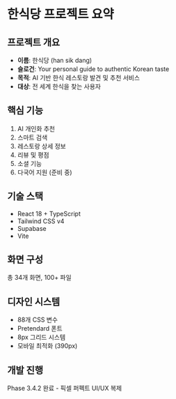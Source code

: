 # 한식당 프로젝트 요약

## 프로젝트 개요
- **이름**: 한식당 (han sik dang)
- **슬로건**: Your personal guide to authentic Korean taste
- **목적**: AI 기반 한식 레스토랑 발견 및 추천 서비스
- **대상**: 전 세계 한식을 찾는 사용자

## 핵심 기능
1. AI 개인화 추천
2. 스마트 검색
3. 레스토랑 상세 정보
4. 리뷰 및 평점
5. 소셜 기능
6. 다국어 지원 (준비 중)

## 기술 스택
- React 18 + TypeScript
- Tailwind CSS v4
- Supabase
- Vite

## 화면 구성
총 34개 화면, 100+ 파일

## 디자인 시스템
- 88개 CSS 변수
- Pretendard 폰트
- 8px 그리드 시스템
- 모바일 최적화 (390px)

## 개발 진행
Phase 3.4.2 완료 - 픽셀 퍼펙트 UI/UX 복제
